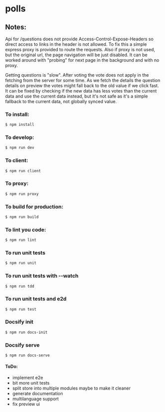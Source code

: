 # polls

## Notes:

Api for /questions does not provide Access-Control-Expose-Headers so direct access to links in the header is not allowed.
To fix this a simple express proxy is provided to route the requests.
Also if proxy is not used, but the original url, the page navigation will be just disabled.
It can be worked around with "probing" for next page in the background and with no proxy.

Getting questions is "slow". After voting the vote does not apply in the fetching from the server for some time.
As we fetch the details the question details on preview the votes might fall back to the old value if we click fast.
It can be fixed by checking if the new data has less votes than the current data and use the current data instead, but
it's not safe as it's a simple fallback to the current data, not globally synced value.

### To install:

```bash
$ npm install
```

### To develop:

```bash
$ npm run dev
```

### To client:

```bash
$ npm run client
```

### To proxy:

```bash
$ npm run proxy
```

### To build for production:

```bash
$ npm run build
```

### To lint you code:

```bash
$ npm run lint
```

### To run unit tests

```bash
$ npm run unit
```

### To run unit tests with --watch

```bash
$ npm run tdd
```

### To run unit tests and e2d

```bash
$ npm run test
```

### Docsify init

```bash
$ npm run docs-init
```

### Docsify serve

```bash
$ npm run docs-serve
```

#### ToDo:

- implement e2e
- bit more unit tests
- split store into multiple modules maybe to make it cleaner
- generate documentation
- multilanguage support
- fix preview ui
